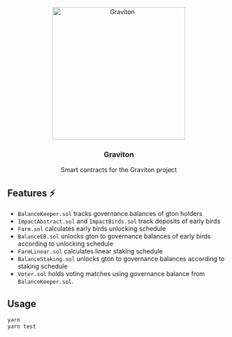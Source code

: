 <p align="center">
  <img src="https://graviton.one/_nuxt/img/nav-logo.2809ecd.svg" width="300" alt="Graviton">
  <h3 align="center">Graviton</h3>
  <p align="center">Smart contracts for the Graviton project</p>
</p>

## Features ⚡


- `BalanceKeeper.sol` tracks governance balances of gton holders
- `ImpactAbstract.sol` and `ImpactBirds.sol` track deposits of early birds
- `Farm.sol` calculates early birds unlocking schedule 
- `BalanceEB.sol` unlocks gton to governance balances of early birds according to unlocking schedule
- `FarmLinear.sol` calculates linear staking schedule
- `BalanceStaking.sol` unlocks gton to governance balances according to staking schedule
- `Voter.sol` holds voting matches using governance balance from `BalanceKeeper.sol`.

## Usage

```bash
yarn
yarn test
```
